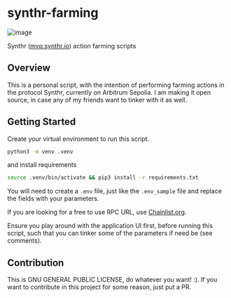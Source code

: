 # synthr-farming
![image](https://camo.githubusercontent.com/7ebfdd135aec70adf671b9ee085baef4a92ff8e3b7851e7a1e5062f0854504fc/68747470733a2f2f696d6775722e636f6d2f6e62426c31574d2e706e67)

Synthr ([mvp.synthr.io](https://mvp.synthr.io/)) action farming scripts

## Overview
This is a personal script, with the intention of performing farming actions in the protocol Synthr, currently on Arbitrum Sepolia. I am making it open source, in case any of my friends want to tinker with it as well.

## Getting Started
Create your virtual environment to run this script.

```bash
python3 -m venv .venv
```

and install requirements

```bash
source .venv/bin/activate && pip3 install -r requirements.txt
```

You will need to create a `.env` file, just like the `.env_sample` file and replace the fields with your parameters.

If you are looking for a free to use RPC URL, use [Chainlist.org](https://chainlist.org/?testnets=true&search=Arbitrum+Sepolia).

Ensure you play around with the application UI first, before running this script, such that you can tinker some of the parameters if need be (see comments).

## Contribution
This is GNU GENERAL PUBLIC LICENSE, do whatever you want! :). If you want to contribute in this project for some reason, just put a PR.